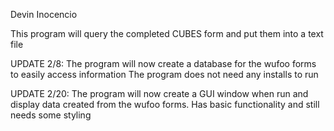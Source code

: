 Devin Inocencio

This program will query the completed CUBES form and put them into a text file

UPDATE 2/8: The program will now create a database for the wufoo forms to easily access information
The program does not need any installs to run

UPDATE 2/20: The program will now create a GUI window when run and display data created from the wufoo forms. Has basic functionality and still needs some styling 
